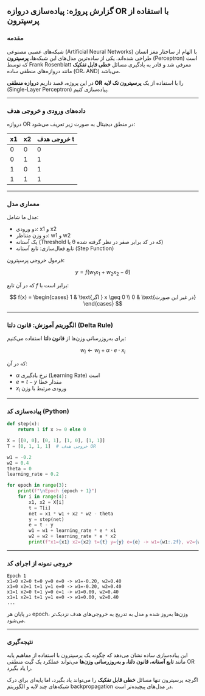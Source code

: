 
##  گزارش پروژه: پیاده‌سازی دروازه OR با استفاده از پرسپترون

###  مقدمه

شبکه‌های عصبی مصنوعی (Artificial Neural Networks) با الهام از ساختار مغز انسان طراحی شده‌اند. یکی از ساده‌ترین مدل‌های این شبکه‌ها، **پرسپترون** (Perceptron) است که توسط Frank Rosenblatt معرفی شد و قادر به یادگیری مسائل **خطی قابل تفکیک** مانند دروازه‌های منطقی ساده (OR، AND) می‌باشد.

در این پروژه، قصد داریم **دروازه منطقی OR** را با استفاده از یک **پرسپترون تک لایه** (Single-Layer Perceptron) پیاده‌سازی کنیم.

---

###  داده‌های ورودی و خروجی هدف

دروازه OR در منطق دیجیتال به صورت زیر تعریف می‌شود:

| x1 | x2 | خروجی هدف t |
| -- | -- | ----------- |
| 0  | 0  | 0           |
| 0  | 1  | 1           |
| 1  | 0  | 1           |
| 1  | 1  | 1           |

---

###  معماری مدل

مدل ما شامل:

* دو ورودی: x1 و x2
* دو وزن متناظر: w1 و w2
* یک آستانه (Threshold یا θ که در کد برابر صفر در نظر گرفته شده)
* تابع فعال‌سازی: تابع آستانه (Step Function)

فرمول خروجی پرسپترون:

$$
y = f(w_1 x_1 + w_2 x_2 - \theta)
$$

که در آن تابع $f$ برابر است با:

$$
f(x) = \begin{cases}
1 & \text{اگر } x \geq 0 \\
0 & \text{در غیر این صورت}
\end{cases}
$$

---

###  الگوریتم آموزش: قانون دلتا (Delta Rule)

برای به‌روزرسانی وزن‌ها از **قانون دلتا** استفاده می‌کنیم:

$$
w_i \leftarrow w_i + \alpha \cdot e \cdot x_i
$$

که در آن:

* $\alpha$ نرخ یادگیری (Learning Rate) است
* $e = t - y$ مقدار خطا
* $x_i$ ورودی مرتبط با وزن

---

###  پیاده‌سازی کد (Python)

```python
def step(x):
    return 1 if x >= 0 else 0

X = [[0, 0], [0, 1], [1, 0], [1, 1]]
T = [0, 1, 1, 1]  # خروجی هدف OR

w1 = -0.2
w2 = 0.4
theta = 0
learning_rate = 0.2

for epoch in range(3):
    print(f"\nEpoch {epoch + 1}")
    for i in range(4):
        x1, x2 = X[i]
        t = T[i]
        net = x1 * w1 + x2 * w2 - theta
        y = step(net)
        e = t - y
        w1 = w1 + learning_rate * e * x1
        w2 = w2 + learning_rate * e * x2
        print(f"x1={x1} x2={x2} t={t} y={y} e={e} -> w1={w1:.2f}, w2={w2:.2f}")
```

---

###  خروجی نمونه از اجرای کد

```
Epoch 1
x1=0 x2=0 t=0 y=0 e=0 -> w1=-0.20, w2=0.40
x1=0 x2=1 t=1 y=1 e=0 -> w1=-0.20, w2=0.40
x1=1 x2=0 t=1 y=0 e=1 -> w1=0.00, w2=0.40
x1=1 x2=1 t=1 y=1 e=0 -> w1=0.00, w2=0.40
...
```

در پایان هر epoch، وزن‌ها به‌روز شده و مدل به تدریج به خروجی‌های هدف نزدیک‌تر می‌شود.

---

###  نتیجه‌گیری

این پیاده‌سازی ساده نشان می‌دهد که چگونه یک پرسپترون با استفاده از مفاهیم پایه مانند **تابع آستانه، قانون دلتا، و به‌روزرسانی وزن‌ها** می‌تواند عملکرد یک گیت منطقی OR را یاد بگیرد.

اگرچه پرسپترون تنها مسائل **خطی قابل تفکیک** را می‌تواند یاد بگیرد، اما پایه‌ای برای درک شبکه‌های چند لایه و الگوریتم backpropagation در مدل‌های پیچیده‌تر است.


